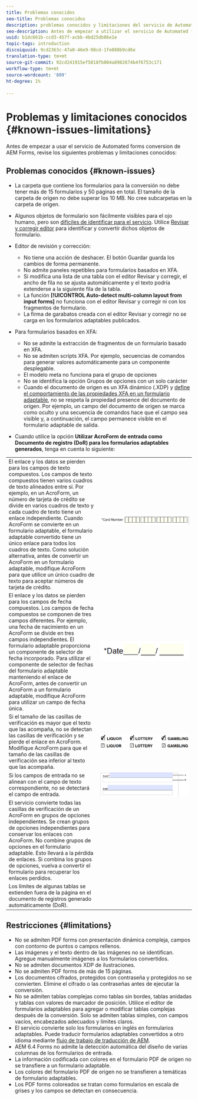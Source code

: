 ```yaml
---
title: Problemas conocidos
seo-title: Problemas conocidos
description: problemas conocidos y limitaciones del servicio de Automated forms conversion
seo-description: Antes de empezar a utilizar el servicio de Automated forms conversion de AEM Forms, conozca los problemas conocidos y las limitaciones del servicio
uuid: b1dc661b-ccd3-457f-acbb-4bd25db86e1e
topic-tags: introduction
discoiquuid: 9cd2363c-47a0-46e9-98cd-1fe088b9cd6e
translation-type: tm+mt
source-git-commit: 92cd241915ef5818fb004a8982674b4f6753c171
workflow-type: tm+mt
source-wordcount: '809'
ht-degree: 1%

---
```


# Problemas y limitaciones conocidos {#known-issues-limitations}

Antes de empezar a usar el servicio de Automated forms conversion de AEM Forms, revise los siguientes problemas y limitaciones conocidos:

## Problemas conocidos {#known-issues}

* La carpeta que contiene los formularios para la conversión no debe tener más de 15 formularios y 50 páginas en total. El tamaño de la carpeta de origen no debe superar los 10 MB. No cree subcarpetas en la carpeta de origen.
* Algunos objetos de formulario son fácilmente visibles para el ojo humano, pero son [difíciles de identificar para el servicio](styles-and-pattern-considerations-and-best-practices.md). Utilice [Revisar y corregir editor](review-correct-ui-edited.md) para identificar y convertir dichos objetos de formulario.
* Editor de revisión y corrección:

   * No tiene una acción de deshacer. El botón Guardar guarda los cambios de forma permanente.
   * No admite paneles repetibles para formularios basados en XFA.
   * Si modifica una lista de una tabla con el editor Revisar y corregir, el ancho de fila no se ajusta automáticamente y el texto podría extenderse a la siguiente fila de la tabla.
   * La función **[!UICONTROL Auto-detect multi-column layout from input forms]** no funciona con el editor Revisar y corregir ni con los fragmentos de formulario.
   * La firma de garabatos creada con el editor Revisar y corregir no se carga en los formularios adaptables publicados.


* Para formularios basados en XFA:
   * No se admite la extracción de fragmentos de un formulario basado en XFA.
   * No se admiten scripts XFA. Por ejemplo, secuencias de comandos para generar valores automáticamente para un componente desplegable.
   * El modelo meta no funciona para el grupo de opciones
   * No se identifica la opción Grupos de opciones con un solo carácter
   * Cuando el documento de origen es un XFA dinámico (.XDP) y [define el comportamiento de las propiedades XFA en un formulario adaptable](https://helpx.adobe.com/experience-manager/6-5/forms/using/xfa-api-supported-in-adaptive-form.html#supportedxfaelementsandtheirmappinginadaptiveformsbr), no se respeta la propiedad presence del documento de origen. Por ejemplo, un campo del documento de origen se marca como oculto y una secuencia de comandos hace que el campo sea visible y, a continuación, el campo permanece visible en el formulario adaptable de salida.

* Cuando utilice la opción **Utilizar AcroForm de entrada como Documento de registro (DoR) para los formularios adaptables generados**, tenga en cuenta lo siguiente:

<table>
    <tr>
        <td>El enlace y los datos se pierden para los campos de texto compuestos. Los campos de texto compuestos tienen varios cuadros de texto alineados entre sí. Por ejemplo, en un AcroForm, un número de tarjeta de crédito se divide en varios cuadros de texto y cada cuadro de texto tiene un enlace independiente. Cuando AcroForm se convierte en un formulario adaptable, el formulario adaptable convertido tiene un único enlace para todos los cuadros de texto. Como solución alternativa, antes de convertir un AcroForm en un formulario adaptable, modifique AcroForm para que utilice un único cuadro de texto para aceptar números de tarjeta de crédito.</td>
        <td><img  src="assets/creditCard_Composite.png"/>                                                            </td>
    </tr>
    <tr>
        <td>El enlace y los datos se pierden para los campos de fecha compuestos. Los campos de fecha compuestos se componen de tres campos diferentes. Por ejemplo, una fecha de nacimiento en un AcroForm se divide en tres campos independientes. El formulario adaptable proporciona un componente de selector de fecha incorporado. Para utilizar el componente de selector de fechas del formulario adaptable manteniendo el enlace de AcroForm, antes de convertir un AcroForm a un formulario adaptable, modifique AcroForm para utilizar un campo de fecha única.</td>
        <td><img  src="assets/CompositeDateField.png"/></td>
    </tr>
    <tr>
        <td>Si el tamaño de las casillas de verificación es mayor que el texto que las acompaña, no se detectan las casillas de verificación y se pierde el enlace en AcroForm. Modifique AcroForm para que el tamaño de las casillas de verificación sea inferior al texto que las acompaña.</td>
        <td><img  src="assets/large-text-box.png"/><br/><img  src="assets/small-text-box.png"/></td>
    </tr>
    <tr>
        <td>Si los campos de entrada no se alinean con el campo de texto correspondiente, no se detectará el campo de entrada.  </td>
        <td><img  src="assets/non-alingned-fields.png"/></td>
    </tr>
    <tr >
        <td>El servicio convierte todas las casillas de verificación de un AcroForm en grupos de opciones independientes. Se crean grupos de opciones independientes para conservar los enlaces con AcroForm. No combine grupos de opciones en el formulario adaptable. Esto llevará a la pérdida de enlaces. Si combina los grupos de opciones, vuelva a convertir el formulario para recuperar los enlaces perdidos. </td>
        <td></td>
    </tr>
    <tr >
        <td>Los límites de algunas tablas se extienden fuera de la página en el documento de registros generado automáticamente (DoR). </td>
        <td></td>
    </tr>
</table>

## Restricciones     {#limitations}

* No se admiten PDF forms con presentación dinámica compleja, campos con contorno de puntos o campos rellenos.
* Las imágenes y el texto dentro de las imágenes no se identifican. Agregue manualmente imágenes a los formularios convertidos.
* No se admiten documentos XDP de ilustraciones.
* No se admiten PDF forms de más de 15 páginas.
* Los documentos cifrados, protegidos con contraseña y protegidos no se convierten. Elimine el cifrado o las contraseñas antes de ejecutar la conversión.
* No se admiten tablas complejas como tablas sin bordes, tablas anidadas y tablas con valores de marcador de posición. Utilice el editor de formularios adaptables para agregar o modificar tablas complejas después de la conversión. Solo se admiten tablas simples, con campos vacíos, encabezados adecuados y límites claros.
* El servicio convierte solo los formularios en inglés en formularios adaptables. Puede traducir formularios adaptables convertidos a otro idioma mediante [flujo de trabajo de traducción de AEM](https://helpx.adobe.com/es/experience-manager/6-5/forms/using/using-aem-translation-workflow-to-localize-adaptive-forms.html).
* AEM 6.4 Forms no admite la detección automática del diseño de varias columnas de los formularios de entrada.
* La información codificada con colores en el formulario PDF de origen no se transfiere a un formulario adaptable.
* Los colores del formulario PDF de origen no se transfieren a temáticas de formulario adaptables.
* Los PDF forms coloreados se tratan como formularios en escala de grises y los campos se detectan en consecuencia.

